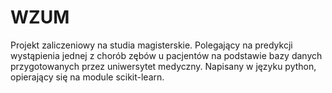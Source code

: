 # WZUM

Projekt zaliczeniowy na studia magisterskie. Polegający na predykcji wystąpienia jednej z chorób zębów u pacjentów na podstawie bazy danych przygotowanych przez uniwersytet medyczny. Napisany w języku python, opierający się na module scikit-learn.
